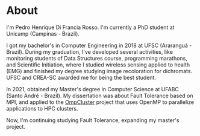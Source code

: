 # About

I'm Pedro Henrique Di Francia Rosso. I'm currently a PhD student at Unicamp (Campinas - Brazil).

I got my bachelor's in Computer Engineering in 2018 at UFSC (Araranguá - Brazil). During my graduation, I've developed several activities, like monitoring students of Data Structures course, programming marathons, and Scientific Initiation, where I studied wireless sensing applied to health (EMG) and finished my degree studying image recoloration for dichromats. UFSC and CREA-SC awarded me for being the best student.

In 2021, obtained my Master's degree in Computer Science at UFABC (Santo André - Brazil). My dissertation was about Fault Tolerance based on MPI, and applied to the [OmpCluster](https://ompcluster.gitlab.io) project that uses OpenMP to parallelize applications to HPC clusters.

Now, I'm continuing studying Fault Tolerance, expanding my master's project.